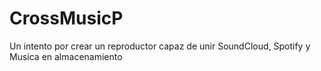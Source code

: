 # CrossMusicP
Un intento por crear un reproductor capaz de unir SoundCloud, Spotify y Musica en almacenamiento
